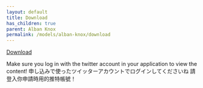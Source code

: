 ```yaml
---
layout: default
title: Download
has_children: true
parent: Alban Knox
permalink: /models/alban-knox/download
---
```

[Download](https://privatter.net/p/9150425)

Make sure you log in with the twitter account in your application to view the content!
申し込みで使ったツイッターアカウントでログインしてくださいね
請登入你申請時用的推特帳號！
